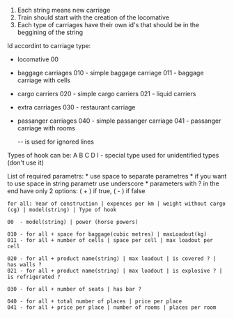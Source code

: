 1) Each string means new carriage
2) Train should start with the creation of the locomative
3) Each type of carriages have their own id's that should be in the beggining of the string

Id accordint to carriage type:
- locomative
    00
- baggage carriages
    010 - simple baggage carriage
    011 - baggage carriage with cells
- cargo carriers
    020 - simple cargo carriers
    021 - liquid carriers
- extra carriages
    030 - restaurant carriage
- passanger carriages
    040 - simple passanger carriage
    041 - passanger carriage with rooms

    -- is used for ignored lines

Types of hook can be:
    A
    B
    C
    D
    I - special type used for unidentified types (don't use it)

List of required parametrs:
    * use space to separate parametres
    * if you want to use space in string parametr use underscore
    * parameters with ? in the end have only 2 options: ( + ) if true, ( - ) if false

    for all: Year of construction | expences per km | weight without cargo (cg) | model(string) | Type of hook

    00  - model(string) | power (horse powers)

    010 - for all + space for baggage(cubic metres) | maxLoadout(kg)
    011 - for all + number of cells | space per cell | max loadout per cell

    020 - for all + product name(string) | max loadout | is covered ? | has walls ?
    021 - for all + product name(string) | max loadout | is explosive ? | is refrigerated ?

    030 - for all + number of seats | has bar ?

    040 - for all + total number of places | price per place
    041 - for all + price per place | number of rooms | places per room


